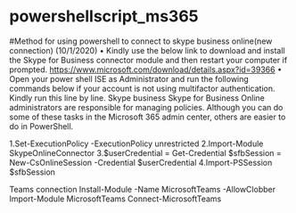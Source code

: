 # powershellscript_ms365

#Method for using powershell to connect to skype business online(new connection)
(10/1/2020)
•	Kindly use the below link to download and install the Skype for Business connector module and then restart your computer if prompted. 
https://www.microsoft.com/download/details.aspx?id=39366 
•	Open your power shell ISE as Administrator and run the following commands below if your account is not using multifactor authentication. Kindly run this line by line. 
Skype business
Skype for Business Online administrators are responsible for managing policies. Although you can do some of these tasks in the Microsoft 365 admin center, others are easier to do in PowerShell.

1.Set-ExecutionPolicy -ExecutionPolicy unrestricted
2.Import-Module SkypeOnlineConnector
3.$userCredential = Get-Credential
$sfbSession = New-CsOnlineSession -Credential $userCredential
4.Import-PSSession $sfbSession

Teams connection
Install-Module -Name MicrosoftTeams -AllowClobber 
 Import-Module MicrosoftTeams
 Connect-MicrosoftTeams
